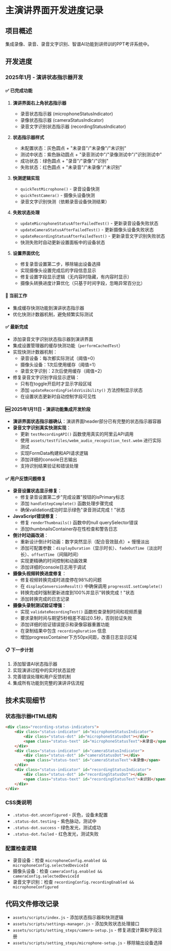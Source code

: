 # 主演讲界面开发进度记录

## 项目概述
集成录像、录音、录音文字识别、智谱AI功能到讲师训的PPT考评系统中。

## 开发进度

### 2025年1月 - 演讲状态指示器开发

#### ✅ 已完成功能

1. **演讲界面右上角状态指示器**
   - 录音状态指示器 (microphoneStatusIndicator)
   - 录像状态指示器 (cameraStatusIndicator) 
   - 录音文字识别状态指示器 (recordingStatusIndicator)

2. **状态指示器样式**
   - 未配置状态：灰色圆点 + "未录音"/"未录像"/"未识别"
   - 测试中状态：紫色脉动圆点 + "录音测试中"/"录像测试中"/"识别测试中"
   - 成功状态：绿色圆点 + "录音"/"录像"/"识别"
   - 失败状态：红色圆点 + "未录音"/"未录像"/"未识别"

3. **快测逻辑实现**
   - `quickTestMicrophone()` - 录音设备快测
   - `quickTestCamera()` - 摄像头设备快测
   - 录音文字识别快测（依赖录音设备快测结果）

4. **失败状态处理**
   - `updateMicrophoneStatusAfterFailedTest()` - 更新录音设备失败状态
   - `updateCameraStatusAfterFailedTest()` - 更新摄像头设备失败状态
   - `updateRecordingStatusAfterFailedTest()` - 更新录音文字识别失败状态
   - 快测失败时自动更新设置面板中的设备状态

5. **设置界面优化**
   - 修复录音设置第二步，移除输出设备选择
   - 实现摄像头设置完成后的字段信息显示
   - 修复设置字段显示逻辑（无内容时隐藏，有内容时显示）
   - 摄像头转换进度计算优化（只基于时间字段，忽略异常百分比）

#### 🔄 当前工作
- 集成缓存快测功能到演讲状态指示器
- 优化快测计数器机制，避免频繁实际测试

#### ✅ 最新完成
- 添加录音文字识别状态指示器到演讲界面
- 集成设置管理器的缓存快测功能（`performCachedTest`）
- 实现快测计数器机制：
  - 录音设备：每次都实际测试（阈值=0）
  - 摄像头设备：1次后使用缓存（阈值=1）
  - 录音文字识别：2次后使用缓存（阈值=2）
- 修复录音文字识别字段显示逻辑：
  - 只有在toggle开启时才显示字段区域
  - 添加 `updateRecordingFieldsVisibility()` 方法控制显示状态
  - 在设置状态更新时自动控制字段可见性

#### 🆕 2025年1月11日 - 演讲功能集成开发阶段
- **演讲界面状态指示器确认**：演讲界面header部分已有完整的状态指示器容器
- **录音文字识别真实快测实现**：
  - 更新 `testRecordingAPI()` 函数使用真实的阿里云API调用
  - 使用 `assets/testfiles/webm_audio_recognition_test.webm` 进行实际测试
  - 实现FormData构建和API请求逻辑
  - 添加详细的console日志输出
  - 支持识别结果验证和错误处理

#### ✅ 用户反馈问题修复
- **录音设置状态显示修复**：
  - 修复录音设置第二步"完成设置"按钮的isPrimary标志
  - 添加 `handleStepComplete()` 函数处理步骤完成
  - 确保validation成功时显示绿色"录音测试完成！"状态
- **JavaScript错误修复**：
  - 修复 `renderThumbnails()` 函数中的null querySelector错误
  - 添加thumbnailsContainer存在性检查和警告日志
- **倒计时动画改进**：
  - 重新设计倒计时动画：数字突然显示（配合音效鼓点）+ 慢慢淡出
  - 添加可配置参数：`displayDuration`（显示时长）、`fadeOutTime`（淡出时长）、`offsetTime`（间隔时间）
  - 实现更精确的时间控制和动画效果
  - 添加详细的console日志用于调试
- **摄像头视频转换进度修复**：
  - 修复视频转换完成时进度停在98%的问题
  - 在 `displayConversionResult()` 中确保调用 `progressUI.setComplete()`
  - 转换完成时强制更新进度到100%并显示"转换完成！"状态
  - 添加转换完成的日志记录
- **摄像头录制测试验证增强**：
  - 实现 `validateRecordingTest()` 函数检查录制时间和视频质量
  - 要求录制时间与期望5秒相差不超过0.5秒，否则验证失败
  - 添加详细的验证错误提示和录像容器重置功能
  - 在录制结果中包含 `recordingDuration` 信息
  - 增加progressContainer下方50px间距，改善日志显示区域

#### 📋 下一步计划
1. 添加智谱AI状态指示器
2. 实现演讲过程中的实时状态监控
3. 完善错误处理和用户反馈机制
4. 集成所有功能到完整的演讲评估流程

## 技术实现细节

### 状态指示器HTML结构
```html
<div class="recording-status-indicators">
    <div class="status-indicator" id="microphoneStatusIndicator">
        <div class="status-dot" id="microphoneStatusDot"></div>
        <span class="status-text" id="microphoneStatusText">未录音</span>
    </div>
    <div class="status-indicator" id="cameraStatusIndicator">
        <div class="status-dot" id="cameraStatusDot"></div>
        <span class="status-text" id="cameraStatusText">未录像</span>
    </div>
    <div class="status-indicator" id="recordingStatusIndicator">
        <div class="status-dot" id="recordingStatusDot"></div>
        <span class="status-text" id="recordingStatusText">未识别</span>
    </div>
</div>
```

### CSS类说明
- `.status-dot.unconfigured` - 灰色，设备未配置
- `.status-dot.testing` - 紫色脉动，测试中
- `.status-dot.success` - 绿色发光，测试成功
- `.status-dot.failed` - 红色发光，测试失败

### 配置检查逻辑
- 录音设备：检查 `microphoneConfig.enabled && microphoneConfig.selectedDeviceId`
- 摄像头设备：检查 `cameraConfig.enabled && cameraConfig.selectedDeviceId`
- 录音文字识别：检查 `recordingConfig.recordingEnabled && microphoneConfigured`

## 代码文件修改记录
- `assets/scripts/index.js` - 添加状态指示器和快测逻辑
- `assets/scripts/settings-manager.js` - 添加失败状态处理接口
- `assets/scripts/setting_steps/camera-setup.js` - 修复进度计算和字段注册
- `assets/scripts/setting_steps/microphone-setup.js` - 移除输出设备选择
